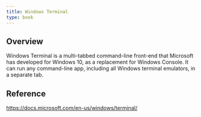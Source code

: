 ```yaml
---
title: Windows Terminal
type: book
---
```


## Overview

Windows Terminal is a multi-tabbed command-line front-end that Microsoft has developed for Windows 10, as a replacement for Windows Console. It can run any command-line app, including all Windows terminal emulators, in a separate tab.

## Reference

https://docs.microsoft.com/en-us/windows/terminal/
